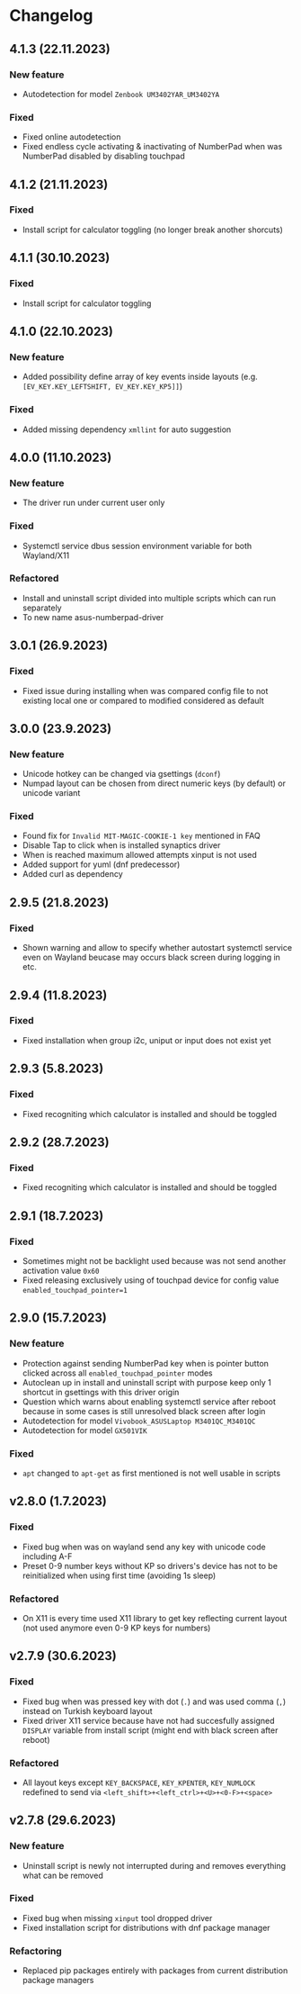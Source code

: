 # Changelog

## 4.1.3 (22.11.2023)

### New feature

- Autodetection for model `Zenbook UM3402YAR_UM3402YA`

### Fixed 

- Fixed online autodetection
- Fixed endless cycle activating & inactivating of NumberPad when was NumberPad disabled by disabling touchpad

## 4.1.2 (21.11.2023)

### Fixed

- Install script for calculator toggling (no longer break another shorcuts)

## 4.1.1 (30.10.2023)

### Fixed

- Install script for calculator toggling

## 4.1.0 (22.10.2023)

### New feature

- Added possibility define array of key events inside layouts (e.g. `[EV_KEY.KEY_LEFTSHIFT, EV_KEY.KEY_KP5]]`)

### Fixed

- Added missing dependency `xmllint` for auto suggestion

## 4.0.0 (11.10.2023)

### New feature

- The driver run under current user only

### Fixed

- Systemctl service dbus session environment variable for both Wayland/X11

### Refactored

- Install and uninstall script divided into multiple scripts which can run separately
- To new name asus-numberpad-driver

## 3.0.1 (26.9.2023)

### Fixed

- Fixed issue during installing when was compared config file to not existing local one or compared to modified considered as default

## 3.0.0 (23.9.2023)

### New feature

- Unicode hotkey can be changed via gsettings (`dconf`)
- Numpad layout can be chosen from direct numeric keys (by default) or unicode variant

### Fixed

- Found fix for `Invalid MIT-MAGIC-COOKIE-1 key` mentioned in FAQ
- Disable Tap to click when is installed synaptics driver
- When is reached maximum allowed attempts xinput is not used
- Added support for yuml (dnf predecessor)
- Added curl as dependency


## 2.9.5 (21.8.2023)

### Fixed

- Shown warning and allow to specify whether autostart systemctl service even on Wayland beucase may occurs black screen during logging in etc.

## 2.9.4 (11.8.2023)

### Fixed

- Fixed installation when group i2c, uniput or input does not exist yet

## 2.9.3 (5.8.2023)

### Fixed

- Fixed recogniting which calculator is installed and should be toggled

## 2.9.2 (28.7.2023)

### Fixed

- Fixed recogniting which calculator is installed and should be toggled

## 2.9.1 (18.7.2023)

### Fixed

- Sometimes might not be backlight used because was not send another activation value `0x60`
- Fixed releasing exclusively using of touchpad device for config value `enabled_touchpad_pointer=1`

## 2.9.0 (15.7.2023)

### New feature

- Protection against sending NumberPad key when is pointer button clicked across all `enabled_touchpad_pointer` modes
- Autoclean up in install and uninstall script with purpose keep only 1 shortcut in gsettings with this driver origin
- Question which warns about enabling systemctl service after reboot because in some cases is still unresolved black screen after login
- Autodetection for model `Vivobook_ASUSLaptop M3401QC_M3401QC`
- Autodetection for model `GX501VIK`

### Fixed

- `apt` changed to `apt-get` as first mentioned is not well usable in scripts

## v2.8.0 (1.7.2023)

### Fixed

- Fixed bug when was on wayland send any key with unicode code including A-F
- Preset 0-9 number keys without KP so drivers's device has not to be reinitialized when using first time (avoiding 1s sleep)

### Refactored

- On X11 is every time used X11 library to get key reflecting current layout (not used anymore even 0-9 KP keys for numbers)

## v2.7.9 (30.6.2023)

### Fixed

- Fixed bug when was pressed key with dot (`.`) and was used comma (`,`) instead on Turkish keyboard layout
- Fixed driver X11 service because have not had succesfully assigned `DISPLAY` variable from install script (might end with black screen after reboot)

### Refactored

- All layout keys except `KEY_BACKSPACE`, `KEY_KPENTER`, `KEY_NUMLOCK` redefined to send via `<left_shift>+<left_ctrl>+<U>+<0-F>+<space>`

## v2.7.8 (29.6.2023)

### New feature

- Uninstall script is newly not interrupted during and removes everything what can be removed

### Fixed

- Fixed bug when missing `xinput` tool dropped driver
- Fixed installation script for distributions with dnf package manager

### Refactoring

- Replaced pip packages entirely with packages from current distribution package managers
